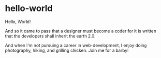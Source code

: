 # hello-world
Hello, World!

And so it came to pass that a designer must become a coder for it is written that the developers shall inherit the earth 2.0.

And when I'm not pursuing a career in web-development, I enjoy doing photography, hiking, and grilling chicken. Join me for a barby!
